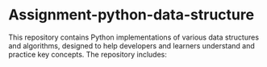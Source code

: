 # Assignment-python-data-structure
This repository contains Python implementations of various data structures and algorithms, designed to help developers and learners understand and practice key concepts. The repository includes:
